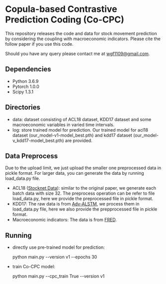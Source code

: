 # Copula-based Contrastive Prediction Coding (Co-CPC)

This repository releases the code and data for stock movement prediction by considering the coupling with macroeconomic indicators. 
Please cite the follow paper if you use this code.



Should you have any query please contact me at [wgf1109@gmail.com](mailto:wgf1109@gmail.com).

## Dependencies

- Python 3.6.9
- Pytorch 1.0.0
- Scipy 1.3.1

## Directories

- data: dataset consisting of ACL18 dataset, KDD17 dataset and some macroeconomic variables in varied time intervals.
- log: store trained model for prediction. Our trained model for acl18 dataset (our_model-v1-model_best.pth) and kdd17 dataset (our_model-v_kdd17-model_best.pth) are provided.


## Data Preprocess

Due to the upload limit, we just upload the smaller one preprocessed data in pickle format. For larger data, you can generate the data by running load_data.py file.
- ACL18 ([Stocknet Data](https://github.com/yumoxu/stocknet-dataset)): similar to the original paper, we generate each batch data with size 32. The preprocess operation
 can be refer to file load_data.py, here we provide the preprocessed file in pickle format. 
- KDD17: The raw data is from [Adv-ALSTM](https://github.com/fulifeng/Adv-ALSTM/tree/master/data/kdd17/price_long_50), we process them in load_data.py file, here we also provide the prepprocessed file in pickle format.
- Macroeconomic indicators: The data is from [FRED](https://fred.stlouisfed.org/).


## Running

- directly use pre-trained model for prediction:
 
    python main.py --version v1  --epochs 30

 
- train Co-CPC model:
    
    python main.py --cpc_train True --version v1 
    


